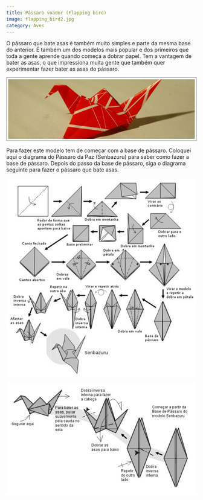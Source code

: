 ```yaml
---
title: Pássaro voador (Flapping bird)
image: flapping_bird2.jpg
category: Aves
---
```


O pássaro que bate asas é também muito simples e parte da mesma base do anterior. É também um dos modelos mais popular e dos primeiros que toda a gente aprende quando começa a dobrar papel. Tem a vantagem de bater as asas, o que impressiona muita gente que também quer experimentar fazer bater as asas do pássaro.

![Flapping bird](../images/flapping_bird.jpg)

<!-- ![Flapping bird anim](/images/flapping_bird.gif) -->

Para fazer este modelo tem de começar com a base de pássaro. Coloquei aqui o diagrama do Pássaro da Paz (Senbazuru) para saber como fazer a base de pássaro. Depois do passo da base de pássaro, siga o diagrama seguinte para fazer o pássaro que bate asas.

![Diagrama Senbazuru](../images/crane_dia.jpg)

![Diagrama flapping bird](../images/flapping_bird_dia.jpg)
